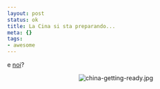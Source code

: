 ```yaml
--- 
layout: post
status: ok
title: La Cina si sta preparando...
meta: {}
tags: 
- awesome
---
```

e [noi](http://www.amnesty.org/en/human-rights-china-beijing-olympics)?  
  
<center>
<img src='http://www.lastknight.com/download//china-getting-ready.jpg' alt='china-getting-ready.jpg' />
</center>
  
 
